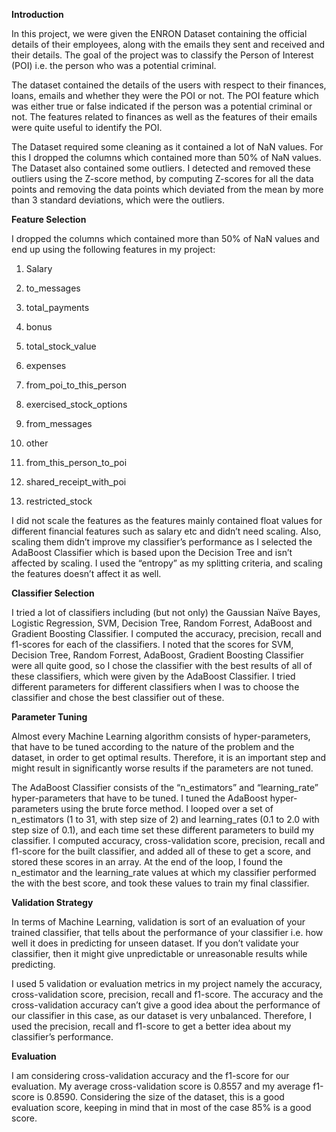 ﻿



**Introduction**

In this project, we were given the ENRON Dataset containing the official details of their employees, along with the emails they sent and received and their details. The goal of the project was to classify the Person of Interest (POI) i.e. the person who was a potential criminal.

The dataset contained the details of the users with respect to their finances, loans, emails and whether they were the POI or not. The POI feature which was either true or false indicated if the person was a potential criminal or not. The features related to finances as well as the features of their emails were quite useful to identify the POI.

The Dataset required some cleaning as it contained a lot of NaN values. For this I dropped the columns which contained more than 50% of NaN values. The Dataset also contained some outliers. I detected and removed these outliers using the Z-score method, by computing Z-scores for all the data points and removing the data points which deviated from the mean by more than 3 standard deviations, which were the outliers.

**Feature Selection**

I dropped the columns which contained more than 50% of NaN values and end up using the following features in my project:

1. Salary

2. to_messages

3. total_payments

4. bonus

5. total_stock_value

6. expenses

7. from_poi_to_this_person

8. exercised_stock_options

9. from_messages

10. other

11. from_this_person_to_poi

12. shared_receipt_with_poi

13. restricted_stock

I did not scale the features as the features mainly contained float values for different financial features such as salary etc and didn’t need scaling. Also, scaling them didn’t improve my classifier’s performance as I selected the AdaBoost Classifier which is based upon the Decision Tree and isn’t affected by scaling. I used the “entropy” as my splitting criteria, and scaling the features doesn’t affect it as well.

**Classifier Selection**

I tried a lot of classifiers including (but not only) the Gaussian Naïve Bayes, Logistic Regression, SVM, Decision Tree, Random Forrest, AdaBoost and Gradient Boosting Classifier. I computed the accuracy, precision, recall and f1-scores for each of the classifiers. I noted that the scores for SVM, Decision Tree, Random Forrest, AdaBoost, Gradient Boosting Classifier were all quite good, so I chose the classifier with the best results of all of these classifiers, which were given by the AdaBoost Classifier. I tried different parameters for different classifiers when I was to choose the classifier and chose the best classifier out of these.

**Parameter Tuning**

Almost every Machine Learning algorithm consists of hyper-parameters, that have to be tuned according to the nature of the problem and the dataset, in order to get optimal results. Therefore, it is an important step and might result in significantly worse results if the parameters are not tuned.

The AdaBoost Classifier consists of the “n_estimators” and “learning_rate” hyper-parameters that have to be tuned. I tuned the AdaBoost hyper-parameters using the brute force method. I looped over a set of n_estimators (1 to 31, with step size of 2) and learning_rates (0.1 to 2.0 with step size of 0.1), and each time set these different parameters to build my classifier. I computed accuracy, cross-validation score, precision, recall and f1-score for the built classifier, and added all of these to get a score, and stored these scores in an array. At the end of the loop, I found the n_estimator and the learning_rate values at which my classifier performed the with the best score, and took these values to train my final classifier.

**Validation Strategy**

In terms of Machine Learning, validation is sort of an evaluation of your trained classifier, that tells about the performance of your classifier i.e. how well it does in predicting for unseen dataset. If you don’t validate your classifier, then it might give unpredictable or unreasonable results while predicting.

I used 5 validation or evaluation metrics in my project namely the accuracy, cross-validation score, precision, recall and f1-score. The accuracy and the cross-validation accuracy can’t give a good idea about the performance of our classifier in this case, as our dataset is very unbalanced. Therefore, I used the precision, recall and f1-score to get a better idea about my classifier’s performance.

**Evaluation**

I am considering cross-validation accuracy and the f1-score for our evaluation. My average cross-validation score is 0.8557 and my average f1-score is 0.8590. Considering the size of the dataset, this is a good evaluation score, keeping in mind that in most of the case 85% is a good score.
